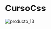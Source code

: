 # CursoCss 


 ![producto_13](https://user-images.githubusercontent.com/103010434/260592012-4bf8925a-2a75-4aa5-936e-7c9f361633a7.png)
